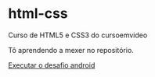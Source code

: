 # html-css
 Curso de HTML5 e CSS3 do cursoemvideo

Tô aprendendo a mexer no repositório. 

<a href="https://marcoswilliana.github.io/html-css/desafios/projeto-android/index.html">Executar o desafio android</a>